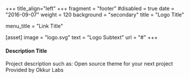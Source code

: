 +++
title_align="left"
+++
fragment = "footer"
#disabled = true
date = "2016-09-07"
weight = 120
background = "secondary"
title = "Logo Title"

menu_title = "Link Title"

[asset]
  image = "logo.svg"
  text = "Logo Subtext"
  url = "#"
+++

#### Description Title

Project description such as:
Open source theme for your next project
Provided by Okkur Labs
